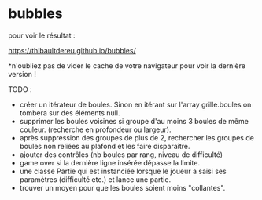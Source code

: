 # bubbles

pour voir le résultat :

https://thibaultdereu.github.io/bubbles/

*n'oubliez pas de vider le cache de votre navigateur pour voir la dernière version !


TODO : 
 - créer un itérateur de boules. Sinon en itérant sur l'array grille.boules on tombera sur des éléments null.
 - supprimer les boules voisines si groupe d'au moins 3 boules de même couleur. 
   (recherche en profondeur ou largeur). 
 - après suppression des groupes de plus de 2, rechercher les groupes de boules non reliées au plafond et les faire disparaître.
 - ajouter des contrôles (nb boules par rang, niveau de difficulté)
 - game over si la dernière ligne insérée dépasse la limite.
 - une classe Partie qui est instanciée lorsque le joueur a saisi
 ses paramètres (difficulté etc.) et lance une partie.
 - trouver un moyen pour que les boules soient moins "collantes".
